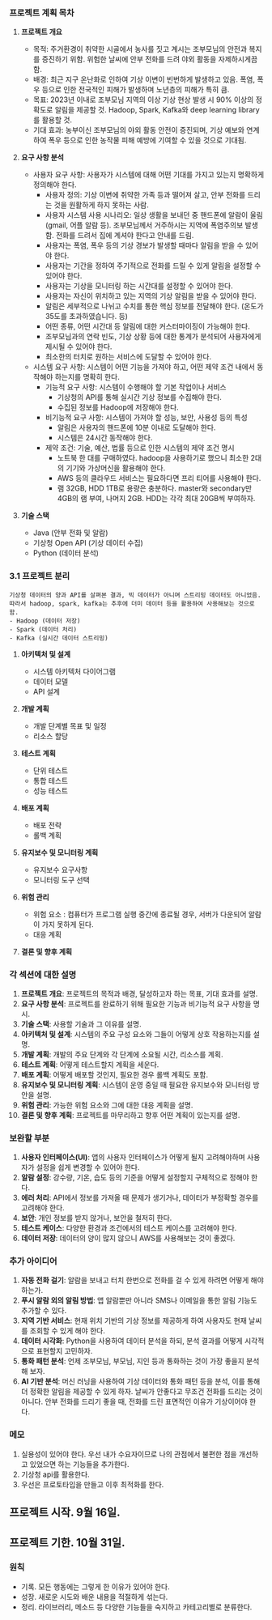 ### 프로젝트 계획 목차

1. **프로젝트 개요**
    - 목적: 주거환경이 취약한 시골에서 농사를 짓고 계시는 조부모님의 안전과 복지를 증진하기 위함. 위험한 날씨에 안부 전화를 드려 야외 활동을 자제하시게끔 함.
    - 배경: 최근 지구 온난화로 인하여 기상 이변이 빈번하게 발생하고 있음. 폭염, 폭우 등으로 인한 전국적인 피해가 발생하며 노년층의 피해가 특히 큼.
    - 목표: 2023년 이내로 조부모님 지역의 이상 기상 현상 발생 시 90% 이상의 정확도로 알림을 제공할 것. Hadoop, Spark, Kafka와 deep learning library를 활용할 것.
    - 기대 효과: 농부이신 조부모님의 야외 활동 안전이 증진되며, 기상 예보와 연계하여 폭우 등으로 인한 농작물 피해 예방에 기여할 수 있을 것으로 기대됨.

2. **요구 사항 분석**
    - 사용자 요구 사항: 사용자가 시스템에 대해 어떤 기대를 가지고 있는지 명확하게 정의해야 한다.
      - 사용자 정의: 기상 이변에 취약한 가족 등과 떨어져 살고, 안부 전화를 드리는 것을 원활하게 하지 못하는 사람.
      - 사용자 시스템 사용 시나리오: 일상 생활을 보내던 중 핸드폰에 알람이 울림(gmail, 어플 알람 등). 조부모님께서 거주하시는 지역에 폭염주의보 발생함. 전화를 드려서 집에 계셔야 한다고 안내를 드림.
      - 사용자는 폭염, 폭우 등의 기상 경보가 발생할 때마다 알림을 받을 수 있어야 한다.
      - 사용자는 기간을 정하여 주기적으로 전화를 드릴 수 있게 알림을 설정할 수 있어야 한다.
      - 사용자는 기상을 모니터링 하는 시간대를 설정할 수 있어야 한다.
      - 사용자는 자신이 위치하고 있는 지역의 기상 알림을 받을 수 있어야 한다.
      - 알림은 세부적으로 나뉘고 수치를 통한 핵심 정보를 전달해야 한다. (온도가 35도를 초과하였습니다. 등)
      - 어떤 종류, 어떤 시간대 등 알림에 대한 커스터마이징이 가능해야 한다.
      - 조부모님과의 연락 빈도, 기상 상황 등에 대한 통계가 분석되어 사용자에게 제시될 수 있어야 한다.
      - 최소한의 터치로 원하는 서비스에 도달할 수 있어야 한다.
    - 시스템 요구 사항: 시스템이 어떤 기능을 가져야 하고, 어떤 제약 조건 내에서 동작해야 하는지를 명확히 한다.
      - 기능적 요구 사항: 시스템이 수행해야 할 기본 작업이나 서비스
        - 기상청의 API를 통해 실시간 기상 정보를 수집해야 한다.
        - 수집된 정보를 Hadoop에 저장해야 한다.
      - 비기능적 요구 사항: 시스템이 가져야 할 성능, 보안, 사용성 등의 특성
        - 알림은 사용자의 핸드폰에 10분 이내로 도달해야 한다.
        - 시스템은 24시간 동작해야 한다.
      - 제약 조건: 기술, 예산, 법률 등으로 인한 시스템의 제약 조건 명시
        - 노트북 한 대를 구매하였다. hadoop을 사용하기로 했으니 최소한 2대의 기기와 가상머신을 활용해야 한다.
        - AWS 등의 클라우드 서비스는 필요하다면 프리 티어를 사용해야 한다.
        - 램 32GB, HDD 1TB로 용량은 충분하다. master와 secondary만 4GB의 램 부여, 나머지 2GB. HDD는 각각 최대 20GB씩 부여하자.

3. **기술 스택**
    - Java (안부 전화 및 알람)
    - 기상청 Open API (기상 데이터 수집)
    - Python (데이터 분석)
  ### 3.1 프로젝트 분리 
    기상청 데이터의 양과 API를 살펴본 결과, 빅 데이터가 아니며 스트리밍 데이터도 아니었음. 따라서 hadoop, spark, kafka는 추후에 더미 데이터 등을 활용하여 사용해보는 것으로 함.
    - Hadoop (데이터 저장)
    - Spark (데이터 처리)
    - Kafka (실시간 데이터 스트리밍)


1. **아키텍처 및 설계**
    - 시스템 아키텍처 다이어그램
    - 데이터 모델
    - API 설계

2. **개발 계획**
    - 개발 단계별 목표 및 일정
    - 리소스 할당

3. **테스트 계획**
    - 단위 테스트
    - 통합 테스트
    - 성능 테스트

4. **배포 계획**
    - 배포 전략
    - 롤백 계획

5. **유지보수 및 모니터링 계획**
    - 유지보수 요구사항
    - 모니터링 도구 선택

6. **위험 관리**
    - 위험 요소 : 컴퓨터가 프로그램 실행 중간에 종료될 경우, 서버가 다운되어 알람이 가지 못하게 된다. 
    - 대응 계획

7.  **결론 및 향후 계획**

### 각 섹션에 대한 설명

1. **프로젝트 개요**: 프로젝트의 목적과 배경, 달성하고자 하는 목표, 기대 효과를 설명.
2. **요구 사항 분석**: 프로젝트를 완료하기 위해 필요한 기능과 비기능적 요구 사항을 명시.
3. **기술 스택**: 사용할 기술과 그 이유를 설명.
4. **아키텍처 및 설계**: 시스템의 주요 구성 요소와 그들이 어떻게 상호 작용하는지를 설명.
5. **개발 계획**: 개발의 주요 단계와 각 단계에 소요될 시간, 리소스를 계획.
6. **테스트 계획**: 어떻게 테스트할지 계획을 세운다.
7. **배포 계획**: 어떻게 배포할 것인지, 필요한 경우 롤백 계획도 포함.
8. **유지보수 및 모니터링 계획**: 시스템이 운영 중일 때 필요한 유지보수와 모니터링 방안을 설명.
9. **위험 관리**: 가능한 위험 요소와 그에 대한 대응 계획을 설명.
10. **결론 및 향후 계획**: 프로젝트를 마무리하고 향후 어떤 계획이 있는지를 설명.


### 보완할 부분

1. **사용자 인터페이스(UI)**: 앱의 사용자 인터페이스가 어떻게 될지 고려해야하며 사용자가 설정을 쉽게 변경할 수 있어야 한다.
2. **알람 설정**: 강수량, 기온, 습도 등의 기준을 어떻게 설정할지 구체적으로 정해야 한다.
3. **에러 처리**: API에서 정보를 가져올 때 문제가 생기거나, 데이터가 부정확할 경우를 고려해야 한다.
4. **보안**: 개인 정보를 받지 않거나, 보안을 철저히 한다.
5. **테스트 케이스**: 다양한 환경과 조건에서의 테스트 케이스를 고려해야 한다.
6. **데이터 저장**: 데이터의 양이 많지 않으니 AWS를 사용해보는 것이 좋겠다.

### 추가 아이디어

1. **자동 전화 걸기**: 알람을 보내고 터치 한번으로 전화를 걸 수 있게 하려면 어떻게 해야 하는가.
2. **푸시 알람 외의 알림 방법**: 앱 알람뿐만 아니라 SMS나 이메일을 통한 알림 기능도 추가할 수 있다.
3. **지역 기반 서비스**: 현재 위치 기반의 기상 정보를 제공하게 하여 사용자도 현재 날씨를 조회할 수 있게 해야 한다.
4. **데이터 시각화**: Python을 사용하여 데이터 분석을 하되, 분석 결과를 어떻게 시각적으로 표현할지 고민하자.
5. **통화 패턴 분석**: 언제 조부모님, 부모님, 지인 등과 통화하는 것이 가장 좋을지 분석해 보자.
6. **AI 기반 분석**: 머신 러닝을 사용하여 기상 데이터와 통화 패턴 등을 분석, 이를 통해 더 정확한 알림을 제공할 수 있게 하자. 날씨가 안좋다고 무조건 전화를 드리는 것이 아니다. 안부 전화를 드리기 좋을 때, 전화를 드린 표면적인 이유가 기상이어야 한다.

### 메모
1. 실용성이 있어야 한다. 우선 내가 수요자이므로 나의 관점에서 불편한 점을 개선하고 있었으면 하는 기능들을 추가한다.
2. 기상청 api를 활용한다.
3. 우선은 프로토타입을 만들고 이후 최적화를 한다.

## 프로젝트 시작. 9월 16일.
## 프로젝트 기한. 10월 31일.

### 원칙
- 기록. 모든 행동에는 그렇게 한 이유가 있어야 한다.
- 성장. 새로운 시도와 배운 내용을 적절하게 섞는다.
- 정리. 라이브러리, 메소드 등 다양한 기능들을 숙지하고 카테고리별로 분류한다.